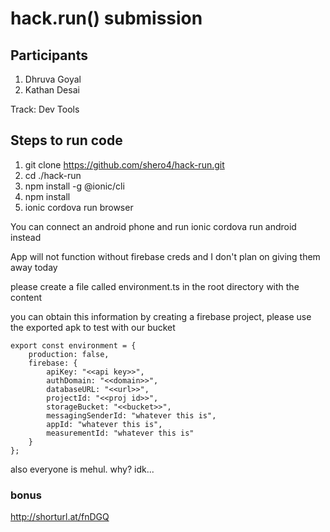 # hack.run() submission 

## Participants
1. Dhruva Goyal
2. Kathan Desai

Track: Dev Tools


## Steps to run code
1. git clone https://github.com/shero4/hack-run.git
2. cd ./hack-run
3. npm install -g @ionic/cli
4. npm install
5. ionic cordova run browser

You can connect an android phone and run ionic cordova run android instead

App will not function without firebase creds and I don't plan on giving them away today

please create a file called environment.ts in the root directory with the content

you can obtain this information by creating a firebase project, please use the exported apk to test with our bucket

```
export const environment = {
    production: false,
    firebase: {
        apiKey: "<<api key>>",
        authDomain: "<<domain>>",
        databaseURL: "<<url>>",
        projectId: "<<proj id>>",
        storageBucket: "<<bucket>>",
        messagingSenderId: "whatever this is",
        appId: "whatever this is",
        measurementId: "whatever this is"
    }
};
``` 

also everyone is mehul. why? idk...

### bonus

<http://shorturl.at/fnDGQ>